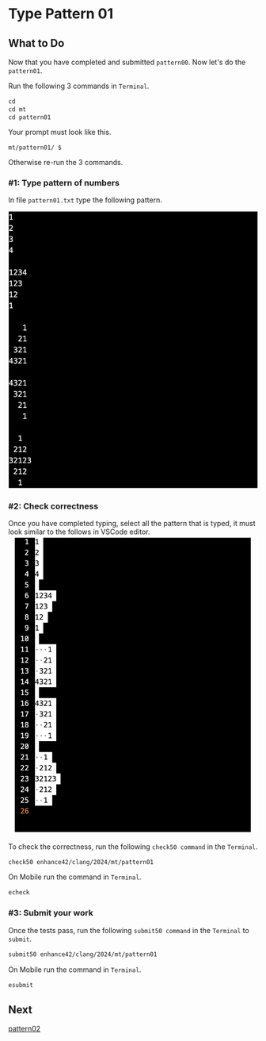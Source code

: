 Type Pattern 01
===============

What to Do
----------
Now that you have completed and submitted `pattern00`. Now let's do the `pattern01`.

Run the following 3 commands in `Terminal`.

    cd
    cd mt
    cd pattern01

Your prompt must look like this.

    mt/pattern01/ $

Otherwise re-run the 3 commands.

### #1: Type pattern of numbers

In file `pattern01.txt` type the following pattern.

![pattern01](./pattern01.png)  

### #2: Check correctness
Once you have completed typing, select all the pattern that is typed, it must look similar to the follows in VSCode editor.  
![pattern01-selected](./pattern01-selected.png)  
  
To check the correctness, run the following `check50 command` in the `Terminal`.  
```bash
check50 enhance42/clang/2024/mt/pattern01
```
On Mobile run the command in `Terminal`.
```bash
echeck
```

### #3: Submit your work
Once the tests pass, run the following `submit50 command` in the `Terminal` to `submit`.
```bash
submit50 enhance42/clang/2024/mt/pattern01
```
On Mobile run the command in `Terminal`.
```bash
esubmit
```

Next
----
[pattern02](../pattern02/)
